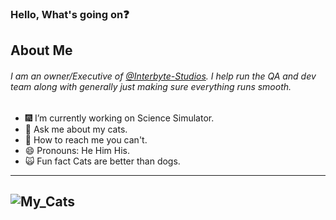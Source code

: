 ### Hello, What's going on:question:

## About Me

###### I am an owner/Executive of [@Interbyte-Studios](https://github.com/Interbyte-Studios). I help run the QA and dev team along with generally just making sure everything runs smooth. 
 
- :fireworks: I’m currently working on Science Simulator.
- 💬 Ask me about my cats.
- :email: How to reach me you can't.
- 😄 Pronouns: He Him His.
- :scream_cat: Fun fact Cats are better than dogs.

--- 
![My_Cats](https://images-ext-1.discordapp.net/external/1QnmCe46NH-l0dpuTd8i-GAQoxiEl2cwvTa23r9B3VU/https/i.gyazo.com/thumb/1200/e5dc472edca6b3d2a56c08b85d36bed7-png.jpg)
--- 
<!--
**Neloyy/Neloyy** is a ✨ _special_ ✨ repository because its `README.md` (this file) appears on your GitHub profile.
